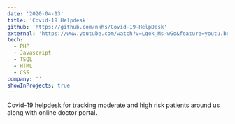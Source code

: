 ```yaml
---
date: '2020-04-13'
title: 'Covid-19 Helpdesk'
github: 'https://github.com/nkhs/Covid-19-HelpDesk'
external: 'https://www.youtube.com/watch?v=Lqok_Ms-wGo&feature=youtu.be'
tech:
  - PHP
  - Javascript
  - TSQL
  - HTML
  - CSS
company: ''
showInProjects: true
---
```


Covid-19 helpdesk for tracking moderate and high risk patients around us along with online doctor portal.
